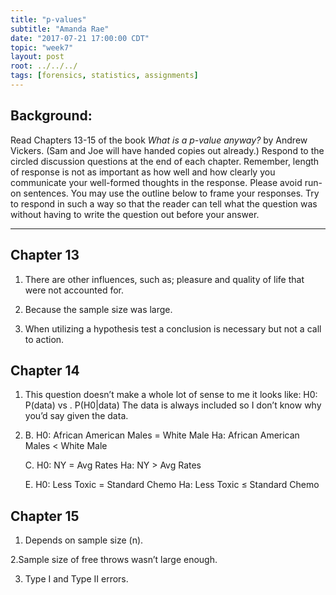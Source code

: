 ```yaml
---
title: "p-values"
subtitle: "Amanda Rae"
date: "2017-07-21 17:00:00 CDT"
topic: "week7"
layout: post
root: ../../../
tags: [forensics, statistics, assignments]
---
```

 
## Background:

Read Chapters 13-15 of the book *What is a p-value anyway?* by Andrew Vickers. (Sam and Joe will have handed copies out already.) Respond to the circled discussion questions at the end of each chapter. Remember, length of response is not as important as how well and how clearly you communicate your well-formed thoughts in the response. Please avoid run-on sentences. You may use the outline below to frame your responses. Try to respond in such a way so that the reader can tell what the question was without having to write the question out before your answer. 

-----

## Chapter 13
1. There are other influences, such as; pleasure and quality of life that were not accounted for. 


2. Because the sample size was large. 


3. When utilizing a hypothesis test a conclusion is necessary but not a call to action. 


## Chapter 14


1. This question doesn’t make a whole lot of sense to me it looks like: H0: P(data) vs . P(H0|data)
The data is always included so I don’t know why you’d say given the data. 


2. B. H0: African American Males = White Male
     Ha: African American Males < White Male

   C. H0: NY = Avg Rates
     Ha: NY > Avg Rates

   E. H0: Less Toxic = Standard Chemo
     Ha: Less Toxic ≤ Standard Chemo
     
     

## Chapter 15

	
1. Depends on sample size (n). 


2.Sample size of free throws wasn’t large enough. 	


3. Type I and Type II errors. 



